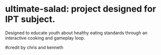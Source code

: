 # ultimate-salad: project designed for IPT subject.
Designed to educate youth about healthy eating standards through an interactive cooking and gameplay loop. 

#credit
by chris and kenneth
